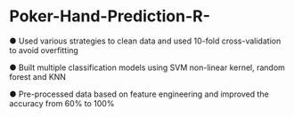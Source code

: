 # Poker-Hand-Prediction-R-
● Used various strategies to clean data and used 10-fold cross-validation to avoid overfitting 

● Built multiple classification models using SVM non-linear kernel, random forest and KNN 

● Pre-processed data based on feature engineering and improved the accuracy from 60% to 100%
